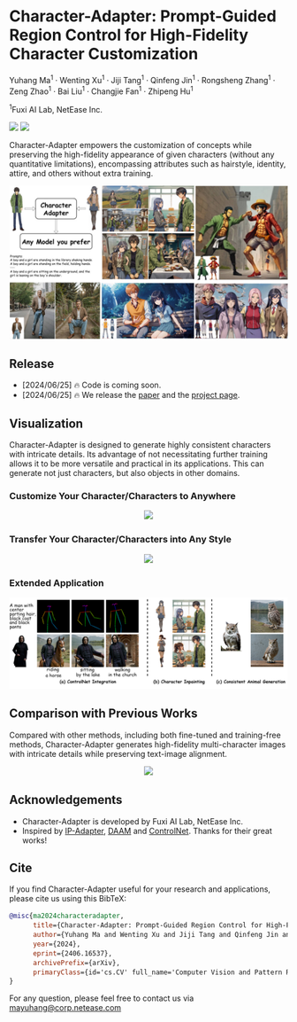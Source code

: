 <h1>Character-Adapter: Prompt-Guided Region Control for High-Fidelity Character Customization</h1>

Yuhang Ma<sup>1</sup> · Wenting Xu<sup>1</sup> · Jiji Tang<sup>1</sup> · Qinfeng Jin<sup>1</sup> · Rongsheng Zhang<sup>1</sup> · Zeng Zhao<sup>1</sup> · Bai Liu<sup>1</sup> · Changjie Fan<sup>1</sup> · Zhipeng Hu<sup>1</sup>


<sup>1</sup>Fuxi AI Lab, NetEase Inc.

<a href='https://character-adapter.github.io/'><img src='https://img.shields.io/badge/Project-Page-green'></a>
<a href='https://arxiv.org/abs/2406.16537'><img src='https://img.shields.io/badge/Technique-Report-red'></a>

</div>

Character-Adapter empowers the customization of concepts while preserving the high-fidelity appearance of given characters (without any quantitative limitations), encompassing attributes such as hairstyle, identity, attire, and others without extra training.

<img src='assert/intro.jpg'>

## Release
- [2024/06/25] 🔥 Code is coming soon.
- [2024/06/25] 🔥 We release the [paper](https://arxiv.org/abs/2406.16537) and the [project page](https://character-adapter.github.io/).


## Visualization
Character-Adapter is designed to generate highly consistent characters with intricate details. Its advantage of not necessitating further training allows it to be more versatile and practical in its applications. This can generate not just characters, but also objects in other domains.

### Customize Your Character/Characters to Anywhere

<p align="center">
  <img src="assert/additional_result.png">
</p>

### Transfer Your Character/Characters into Any Style

<p align="center">
  <img src="assert/person_style.png">
</p>

### Extended Application


<p align="center">
  <img src="assert/application.png">
</p>

## Comparison with Previous Works
Compared with other methods, including both fine-tuned and training-free methods, Character-Adapter generates high-fidelity multi-character images with intricate details while preserving text-image alignment. 

<p align="center">
  <img src="assert/showcase.png">
</p>



## Acknowledgements
- Character-Adapter is developed by Fuxi AI Lab, NetEase Inc.
- Inspired by [IP-Adapter](https://github.com/tencent-ailab/IP-Adapter), [DAAM](https://github.com/castorini/daam) and [ControlNet](https://github.com/lllyasviel/ControlNet). Thanks for their great works!


## Cite
If you find Character-Adapter useful for your research and applications, please cite us using this BibTeX:

```bibtex
@misc{ma2024characteradapter,
      title={Character-Adapter: Prompt-Guided Region Control for High-Fidelity Character Customization}, 
      author={Yuhang Ma and Wenting Xu and Jiji Tang and Qinfeng Jin and Rongsheng Zhang and Zeng Zhao and Changjie Fan and Zhipeng Hu},
      year={2024},
      eprint={2406.16537},
      archivePrefix={arXiv},
      primaryClass={id='cs.CV' full_name='Computer Vision and Pattern Recognition' is_active=True alt_name=None in_archive='cs' is_general=False description='Covers image processing, computer vision, pattern recognition, and scene understanding. Roughly includes material in ACM Subject Classes I.2.10, I.4, and I.5.'}
}
```

For any question, please feel free to contact us via mayuhang@corp.netease.com
